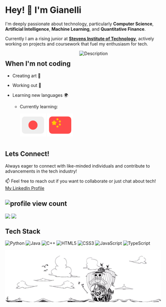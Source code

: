 # Hey! 👋 I'm Gianelli

I'm deeply passionate about technology, particularly **Computer Science**, **Artificial Intelligence**, **Machine Learning**, and **Quantitative Finance**.

Currently I am a rising junior at **[Stevens Institute of Technology](https://www.stevens.edu)**, actively working on projects and coursework that fuel my enthusiasm for tech.
  
<div style="display: flex; align-items: flex-start; gap: 20px;">
  <div>

## When I'm not coding
- Creating art 🎨
- Working out 💪
- Learning new languages 🌍
  - Currently learning:
    
    <a href="https://github.com/GianelliL"><img height=75 align="center" src="assets/japanese-flag-round.png" /></a> <a href="https://github.com/GianelliL"><img height=75 align="center" src="assets/chinese-flag-round.png" /></a>

  </div>
  <div>
    <img src="https://media.giphy.com/media/v1.Y2lkPTc5MGI3NjExczkxMDVxczFmM3FzdXR0bm14ZDcwNHk3Z3JwYjl0NDVuNm90MDZxdSZlcD12MV9naWZzX3NlYXJjaCZjdD1n/IRJ6rKh6lQW7S/giphy.gif" alt="Description" width="200">
  </div>
</div>

## Lets Connect!
Always eager to connect with like-minded individuals and contribute to advancements in the tech industry!

📫 Feel free to reach out if you want to collaborate or just chat about tech!
[My LinkedIn Profile](https://www.linkedin.com/in/gianellil)

![profile view count](https://komarev.com/ghpvc/?username=GianelliL)
---
<a href="https://github.com/GianelliL"><img height=200 align="center" src="https://github-readme-stats.vercel.app/api?username=GianelliL&show_icons=true&theme=transparent" /></a> <a href="https://github.com/GianelliL"><img height=200 align="center" src="https://github-readme-stats.vercel.app/api/top-langs?username=GianelliL&layout=donut&langs_count=8&card_width=320" /></a>

## Tech Stack
<!-- Badges from https://github.com/Ileriayo/markdown-badges -->
![Python](https://img.shields.io/badge/python-3670A0?style=for-the-badge&logo=python&logoColor=ffdd54)
![Java](https://img.shields.io/badge/java-%23ED8B00.svg?style=for-the-badge&logo=openjdk&logoColor=white)
![C++](https://img.shields.io/badge/c++-%2300599C.svg?style=for-the-badge&logo=c%2B%2B&logoColor=white)
![HTML5](https://img.shields.io/badge/html5-%23E34F26.svg?style=for-the-badge&logo=html5&logoColor=white)
![CSS3](https://img.shields.io/badge/css3-%231572B6.svg?style=for-the-badge&logo=css3&logoColor=white)
![JavaScript](https://img.shields.io/badge/javascript-%23323330.svg?style=for-the-badge&logo=javascript&logoColor=%23F7DF1E)
![TypeScript](https://img.shields.io/badge/typescript-%23007ACC.svg?style=for-the-badge&logo=typescript&logoColor=white)

![One Piece Sunny](assets/one-piece-sunny.png)

